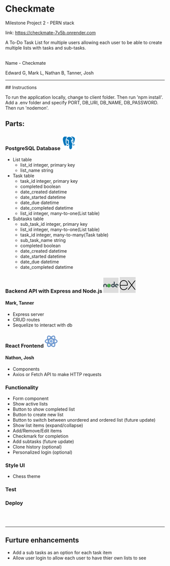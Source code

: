# Checkmate
Milestone Project 2 - PERN stack

link: https://checkmate-7v5b.onrender.com

A To-Do Task List for multiple users allowing each user to be able to create multiple lists with tasks and sub-tasks.

<br>
Name - Checkmate

Edward G, Mark L, Nathan B, Tanner, Josh

<hr>
## Instructions

To run the application locally, change to client folder. Then run 'npm install'. Add a .env folder and specify PORT, DB_URI, DB_NAME, DB_PASSWORD. Then run 'nodemon'.


## Parts:

### PostgreSQL Database ![Alt text](images/postgres.png)

 - List table
    - list_id integer, primary key
    - list_name string
 - Task table
    - task_id integer, primary key
    - completed boolean
    - date_created datetime
    - date_started datetime
    - date_due datetime
    - date_completed datetime
    - list_id integer, many-to-one(List table)
 - Subtasks table
    - sub_task_id integer, primary key
    - list_id integer, many-to-one(List table)
    - task_id integer, many-to-many(Task table)
    - sub_task_name string
    - completed boolean
    - date_created datetime
    - date_started datetime
    - date_due datetime
    - date_completed datetime

### Backend API with Express and Node.js ![Alt text](images/icons8-nodejs-48.png) ![Alt text](images/icons8-express-js-50.png)
#### Mark, Tanner
 - Express server
 - CRUD routes
 - Sequelize to interact with db

### React Frontend ![Alt text](images/icons8-react-40.png)
#### Nathon, Josh
 - Components
 - Axios or Fetch API to make HTTP requests

### Functionality 
 - Form component
 - Show active lists
 - Button to show completed list
 - Button to create new list
 - Button to switch between unordered and ordered list (future update)
 - Show list items (expand/collapse)
 - Add/Remove/Edit items
 - Checkmark for completion
 - Add subtasks (future update)
 - Clone history (optional)
 - Personalized login (optional)

### Style UI
 - Chess theme

### Test

### Deploy

<br><br>
<hr>

## Furture enhancements

- Add a sub tasks as an option for each task item
- Allow user login to allow each user to have thier own lists to see